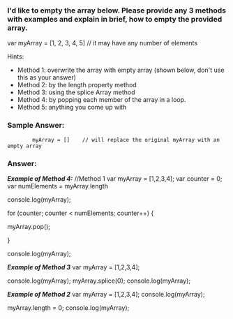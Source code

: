 ### I'd like to empty the array below. Please provide any 3 methods with examples and explain in brief, how to empty the provided array.

var myArray = [1, 2, 3, 4, 5] // it may have any number of elements

Hints:

- Method 1: overwrite the array with empty array (shown below, don't use this as your answer)
- Method 2: by the length property method
- Method 3: using the splice Array method
- Method 4: by popping each member of the array in a loop.
- Method 5: anything you come up with

### Sample Answer:

            myArray = []    // will replace the original myArray with an empty array

### Answer:


***Example of Method 4:***
//Method 1
var myArray = [1,2,3,4];
var counter = 0;
var numElements = myArray.length

console.log(myArray);

for (counter; counter < numElements; counter++) {

  myArray.pop();

}

console.log(myArray);



***Example of Method 3***
var myArray = [1,2,3,4];

console.log(myArray);
myArray.splice(0);
console.log(myArray);



***Example of Method 2***
var myArray = [1,2,3,4];
console.log(myArray);

myArray.length = 0;
console.log(myArray);
